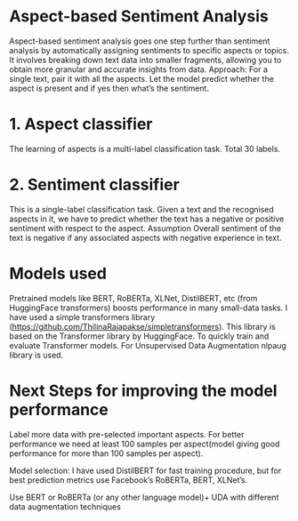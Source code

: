 # Aspect-based Sentiment Analysis
Aspect-based sentiment analysis goes one step further than sentiment analysis by automatically assigning sentiments to specific aspects or topics. It involves breaking down text data into smaller fragments, allowing you to obtain more granular and accurate insights from data.
Approach: For a single text, pair it with all the aspects. Let the model predict whether the aspect is present and if yes then what’s the sentiment.

# 1. Aspect classifier
The learning of aspects is a multi-label classification task. Total 30 labels.
# 2. Sentiment classifier 
This is a single-label classification task. Given a text and the recognised aspects in it, we have to predict whether the text has a negative or positive sentiment with respect to the aspect. Assumption Overall sentiment of the text is negative if any associated aspects with negative experience in text.

# Models used
Pretrained models like BERT, RoBERTa, XLNet, DistilBERT, etc (from HuggingFace transformers) boosts performance in many small-data tasks. 
I have used a simple transformers library (https://github.com/ThilinaRajapakse/simpletransformers). This library is based on the Transformer library by HuggingFace. To quickly train and evaluate Transformer models. For Unsupervised Data Augmentation nlpaug library is used.

# Next Steps for improving the model performance
Label more data with pre-selected important aspects. For better performance we need at least 100 samples per aspect(model giving good performance for more than 100 samples per aspect).

Model selection: I have used DistilBERT for fast training procedure, but for best prediction metrics use Facebook’s RoBERTa, BERT, XLNet’s.

Use BERT or RoBERTa (or any other language model)+ UDA with different data augmentation techniques
